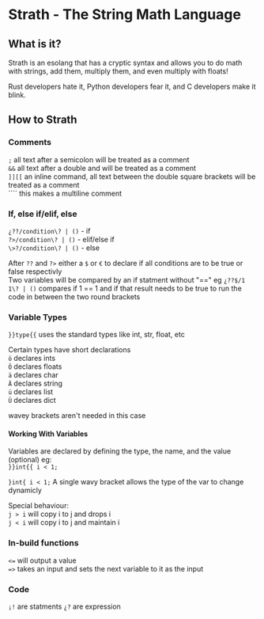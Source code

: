 # Strath - The String Math Language
## What is it?
Strath is an esolang that has a cryptic syntax and allows you to do math with strings, add them, multiply them, and even multiply with floats!

Rust developers hate it, Python developers fear it, and C developers make it blink.

## How to Strath
### Comments
`;` all text after a semicolon will be treated as a comment  
`&&` all text after a double and will be treated as a comment  
`]][[` an inline command, all text between the double square brackets will be treated as a comment  
\`\`´´ this makes a multiline comment

### If, else if/elif, else
`¿??/condition\? | ()` - if  
`?>/condition\? | ()` - elif/else if  
`\>?/condition\? | ()` - else  

After `??` and `?>` either a `$` or `€` to declare if all conditions are to be true or false respectivly  
Two variables will be compared by an if statment without "==" eg `¿??$/1 1\? | ()` compares if 1 == 1 and if that result needs to be true to run the code in between the two round brackets

### Variable Types
`}}type{{` uses the standard types like int, str, float, etc

Certain types have short declarations  
`ö` declares ints  
`Ö` declares floats  
`ä` declares char  
`Ä` declares string  
`ü` declares list  
`Ü` declares dict  

wavey brackets aren't needed in this case

#### Working With Variables
Variables are declared by defining the type, the name, and the value (optional) eg:  
`}}int{{ i < 1;`

`}int{ i < 1;` A single wavy bracket allows the type of the var to change dynamicly

Special behaviour:  
`j > i` will copy i to j and drops i  
`j < i` will copy i to j and maintain i

### In-build functions
`<=` will output a value  
`=>` takes an input and sets the next variable to it as the input

### Code
`¡!` are statments
`¿?` are expression
